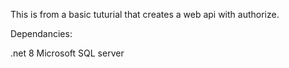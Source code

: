 This is from a basic tuturial that creates a web api with authorize.

Dependancies:

.net 8
Microsoft SQL server
